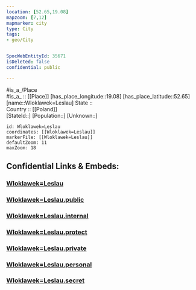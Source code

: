 ```yaml
---
location: [52.65,19.08] 
mapzoom: [7,12] 
mapmarker: city 
type: City
tags:
- geo/City


SpocWebEntityId: 35671
isDeleted: false
confidential: public

---
```

#is_a_/Place  
#is_a_ :: [[Place]] 
[has_place_longitude::19.08] 
[has_place_latitude::52.65] 
[name::Wloklawek=Leslau] 
State ::  
Country :: [[Poland]]  
[StateId::] 
[Population::] 
[Unknown::] 


```leaflet
id: Wloklawek=Leslau
coordinates: [[Wloklawek=Leslau]] 
markerFile: [[Wloklawek=Leslau]] 
defaultZoom: 11 
maxZoom: 18
```


## Confidential Links & Embeds: 

### [Wloklawek=Leslau](/_Standards/Earth/Continent/Europe/Europe~East/Poland/Provinces~Poland/Kuyavian-Pomeranian/City/Wloklawek=Leslau.md) 

### [Wloklawek=Leslau.public](/_public/Earth/Continent/Europe/Europe~East/Poland/Provinces~Poland/Kuyavian-Pomeranian/City/Wloklawek=Leslau.public.md) 

### [Wloklawek=Leslau.internal](/_internal/Earth/Continent/Europe/Europe~East/Poland/Provinces~Poland/Kuyavian-Pomeranian/City/Wloklawek=Leslau.internal.md) 

### [Wloklawek=Leslau.protect](/_protect/Earth/Continent/Europe/Europe~East/Poland/Provinces~Poland/Kuyavian-Pomeranian/City/Wloklawek=Leslau.protect.md) 

### [Wloklawek=Leslau.private](/_private/Earth/Continent/Europe/Europe~East/Poland/Provinces~Poland/Kuyavian-Pomeranian/City/Wloklawek=Leslau.private.md) 

### [Wloklawek=Leslau.personal](/_personal/Earth/Continent/Europe/Europe~East/Poland/Provinces~Poland/Kuyavian-Pomeranian/City/Wloklawek=Leslau.personal.md) 

### [Wloklawek=Leslau.secret](/_secret/Earth/Continent/Europe/Europe~East/Poland/Provinces~Poland/Kuyavian-Pomeranian/City/Wloklawek=Leslau.secret.md)

